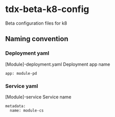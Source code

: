 # tdx-beta-k8-config
Beta configuration files for k8

## Naming convention
### Deployment yaml
[Module]-deployment.yaml
Deployment app name

```
app: module-pd

```

### Service yaml
[Module]-service
Service name

```
metadata:
  name: module-cs

```
